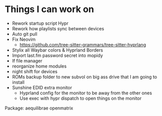 # Things I can work on

- Rework startup script Hypr
- Rework how playlists sync between devices
- Auto git pull
- Fix Neovim
  - https://github.com/tree-sitter-grammars/tree-sitter-hyprlang
- Stylix all Waybar colors & Hyprland Borders
- Import last.fm password secret into mopidy
- lf file manager
- reorganize home modules
- night shift for devices
- ROMs backup folder to new subvol on big ass drive that I am going to install
- Sunshine EDID extra monitor
  - Hyprland config for the monitor to be away from the other ones
  - Use exec with hypr dispatch to open things on the monitor

Package: aequilibrae openmatrix